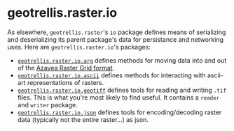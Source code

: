 # geotrellis.raster.io

As elsewhere, `geotrellis.raster`'s `io` package defines means of serializing and deserializing its parent package's data for persistance and networking uses. Here are `geotrellis.raster.io`'s packages:

- [`geotrellis.raster.io.arg`](./arg) defines methods for moving data into and out of the [Azavea Raster Grid format](http://geotrellis.io/documentation/0.9.0/geotrellis/io/arg/).
- [`geotrellis.raster.io.ascii`](./ascii) defines methods for interacting with ascii-art representations of rasters.
- [`geotrellis.raster.io.geotiff`](./geotiff) defines tools for reading and writing `.tif` files. This is what you're most likely to find useful. It contains a `reader` and `writer` package.
- [`geotrellis.raster.io.json`](./json) defines tools for encoding/decoding raster data (typically not the entire raster...) as json.